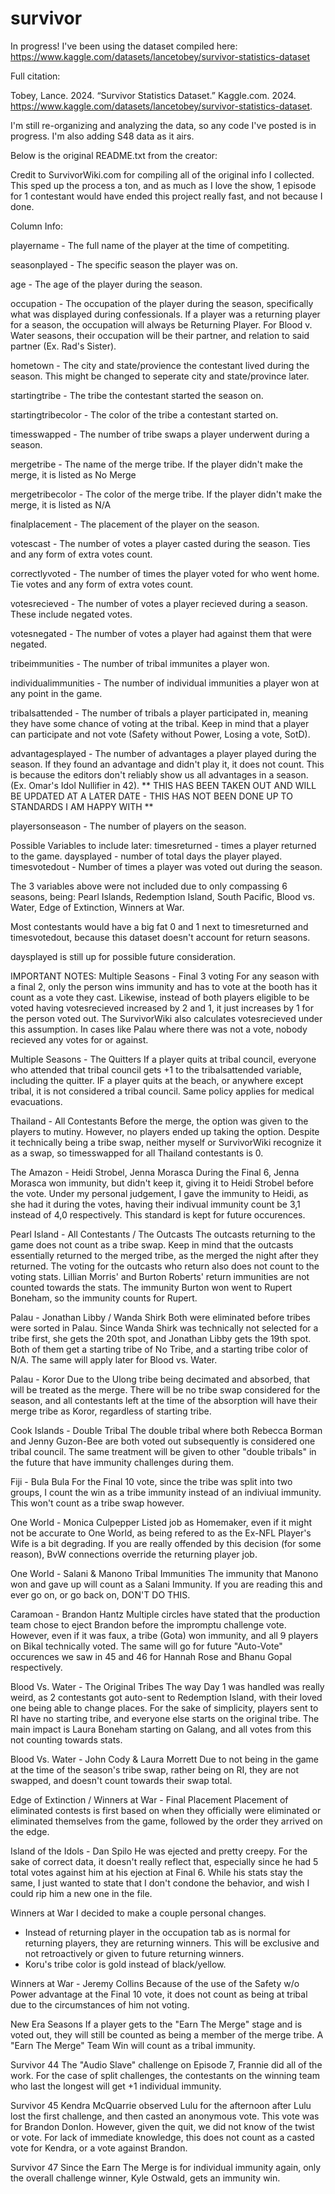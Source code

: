 # survivor
In progress! I've been using the dataset compiled here: https://www.kaggle.com/datasets/lancetobey/survivor-statistics-dataset

Full citation:

Tobey, Lance. 2024. “Survivor Statistics Dataset.” Kaggle.com. 2024. https://www.kaggle.com/datasets/lancetobey/survivor-statistics-dataset.

I'm still re-organizing and analyzing the data, so any code I've posted is in progress.
I'm also adding S48 data as it airs.

Below is the original README.txt from the creator:

Credit to SurvivorWiki.com for compiling all of the original info I collected. This sped up the process a ton, and as much as I love the show,
1 episode for 1 contestant would have ended this project really fast, and not because I done.

Column Info:

playername - The full name of the player at the time of competiting.

seasonplayed - The specific season the player was on.

age - The age of the player during the season.

occupation - The occupation of the player during the season, specifically what was displayed during confessionals.
If a player was a returning player for a season, the occupation will always be Returning Player.
For Blood v. Water seasons, their occupation will be their partner, and relation to said partner (Ex. Rad's Sister).

hometown - The city and state/provience the contestant lived during the season. This might be changed to seperate city and state/province later.

startingtribe - The tribe the contestant started the season on.

startingtribecolor - The color of the tribe a contestant started on.

timesswapped - The number of tribe swaps a player underwent during a season.

mergetribe - The name of the merge tribe. If the player didn't make the merge, it is listed as No Merge

mergetribecolor - The color of the merge tribe. If the player didn't make the merge, it is listed as N/A

finalplacement - The placement of the player on the season.

votescast - The number of votes a player casted during the season. Ties and any form of extra votes count.

correctlyvoted - The number of times the player voted for who went home. Tie votes and any form of extra votes count.

votesrecieved - The number of votes a player recieved during a season. These include negated votes.

votesnegated - The number of votes a player had against them that were negated.

tribeimmunities - The number of tribal immunites a player won.

individualimmunities - The number of individual immunities a player won at any point in the game.

tribalsattended - The number of tribals a player participated in, meaning they have some chance of voting at the tribal.
Keep in mind that a player can participate and not vote (Safety without Power, Losing a vote, SotD).

advantagesplayed - The number of advantages a player played during the season. If they found an advantage and didn't play it, it does not count.
This is because the editors don't reliably show us all advantages in a season. (Ex. Omar's Idol Nullifier in 42).
** THIS HAS BEEN TAKEN OUT AND WILL BE UPDATED AT A LATER DATE - THIS HAS NOT BEEN DONE UP TO STANDARDS I AM HAPPY WITH **

playersonseason - The number of players on the season.


Possible Variables to include later:
timesreturned - times a player returned to the game.
daysplayed - number of total days the player played.
timesvotedout - Number of times a player was voted out during the season.

The 3 variables above were not included due to only compassing 6 seasons, being:
Pearl Islands, Redemption Island, South Pacific, Blood vs. Water, Edge of Extinction, Winners at War.

Most contestants would have a big fat 0 and 1 next to timesreturned and timesvotedout, because this dataset
doesn't account for return seasons.

daysplayed is still up for possible future consideration.


IMPORTANT NOTES:
Multiple Seasons - Final 3 voting
For any season with a final 2, only the person wins immunity and has to vote at the booth has it count as a vote they cast.
Likewise, instead of both players eligible to be voted having votesrecieved increased by 2 and 1, it just increases by 1 for the person voted out.
The SurvivorWiki also calculates votesrecieved under this assumption.
In cases like Palau where there was not a vote, nobody recieved any votes for or against.

Multiple Seasons - The Quitters
If a player quits at tribal council, everyone who attended that tribal council gets +1 to the tribalsattended variable, including the quitter.
IF a player quits at the beach, or anywhere except tribal, it is not considered a tribal council.
Same policy applies for medical evacuations.

Thailand - All Contestants
Before the merge, the option was given to the players to mutiny. However, no players ended up taking the option. Despite it technically being
a tribe swap, neither myself or SurvivorWiki recognize it as a swap, so timesswapped for all Thailand contestants is 0.

The Amazon - Heidi Strobel, Jenna Morasca
During the Final 6, Jenna Morasca won immunity, but didn't keep it, giving it to Heidi Strobel before the vote.
Under my personal judgement, I gave the immunity to Heidi, as she had it during the votes, having their indivual immunity count be 3,1 instead of 4,0 respectively.
This standard is kept for future occurences.

Pearl Island - All Contestants / The Outcasts
The outcasts returning to the game does not count as a tribe swap. Keep in mind that the outcasts essentially returned to the merged tribe, as the merged the night after they returned.
The voting for the outcasts who return also does not count to the voting stats.
Lillian Morris' and Burton Roberts' return immunities are not counted towards the stats. The immunity Burton won went to Rupert Boneham, so the immunity counts for Rupert.

Palau - Jonathan Libby / Wanda Shirk
Both were eliminated before tribes were sorted in Palau. Since Wanda Shirk was technically not selected for a tribe first, she gets the 20th spot, and Jonathan Libby gets the 19th spot.
Both of them get a starting tribe of No Tribe, and a starting tribe color of N/A. The same will apply later for Blood vs. Water.

Palau - Koror
Due to the Ulong tribe being decimated and absorbed, that will be treated as the merge.
There will be no tribe swap considered for the season, and all contestants left at the time of the absorption will have their merge tribe as Koror, regardless of starting tribe.

Cook Islands - Double Tribal
The double tribal where both Rebecca Borman and Jenny Guzon-Bee are both voted out subsequently is considered one tribal council.
The same treatment will be given to other "double tribals" in the future that have immunity challenges during them.

Fiji - Bula Bula
For the Final 10 vote, since the tribe was split into two groups, I count the win as a tribe immunity instead of an indiviual immunity.
This won't count as a tribe swap however.

One World - Monica Culpepper
Listed job as Homemaker, even if it might not be accurate to One World, as being refered to as the Ex-NFL Player's Wife is a bit degrading.
If you are really offended by this decision (for some reason), BvW connections override the returning player job.

One World - Salani & Manono Tribal Immunities
The immunity that Manono won and gave up will count as a Salani Immunity.
If you are reading this and ever go on, or go back on, DON'T DO THIS.

Caramoan - Brandon Hantz
Multiple circles have stated that the production team chose to eject Brandon before the impromptu challenge vote.
However, even if it was faux, a tribe (Gota) won immunity, and all 9 players on Bikal technically voted. The same will go
for future "Auto-Vote" occurences we saw in 45 and 46 for Hannah Rose and Bhanu Gopal respectively.

Blood Vs. Water - The Original Tribes
The way Day 1 was handled was really weird, as 2 contestants got auto-sent to Redemption Island, with their loved one being able to change places.
For the sake of simplicity, players sent to RI have no starting tribe, and everyone else starts on the original tribe.
The main impact is Laura Boneham starting on Galang, and all votes from this not counting towards stats.

Blood Vs. Water - John Cody & Laura Morrett
Due to not being in the game at the time of the season's tribe swap, rather being on RI, they are not swapped, and doesn't count towards their swap total.

Edge of Extinction / Winners at War - Final Placement
Placement of eliminated contests is first based on when they officially were eliminated or eliminated themselves from the game, followed by the order they
arrived on the edge.

Island of the Idols - Dan Spilo
He was ejected and pretty creepy. For the sake of correct data, it doesn't really reflect that, especially since he had 5 total votes against him at his ejection at Final 6.
While his stats stay the same, I just wanted to state that I don't condone the behavior, and wish I could rip him a new one in the file.

Winners at War
I decided to make a couple personal changes.
- Instead of returning player in the occupation tab as is normal for returning players, they are returning winners. This will be exclusive and not retroactively or given to future returning winners.
- Koru's tribe color is gold instead of black/yellow.

Winners at War - Jeremy Collins
Because of the use of the Safety w/o Power advantage at the Final 10 vote, it does not count as being at tribal due to the circumstances of him not voting.

New Era Seasons
If a player gets to the "Earn The Merge" stage and is voted out, they will still be counted as being a member of the merge tribe.
A "Earn The Merge" Team Win will count as a tribal immunity.

Survivor 44
The "Audio Slave" challenge on Episode 7, Frannie did all of the work.
For the case of split challenges, the contestants on the winning team who last the longest will get +1 individual immunity.

Survivor 45
Kendra McQuarrie observed Lulu for the afternoon after Lulu lost the first challenge, and then casted an anonymous vote.
This vote was for Brandon Donlon. However, given the quit, we did not know of the twist or vote.
For lack of immediate knowledge, this does not count as a casted vote for Kendra, or a vote against Brandon.

Survivor 47
Since the Earn The Merge is for individual immunity again, only the overall challenge winner, Kyle Ostwald, gets an immunity win.
